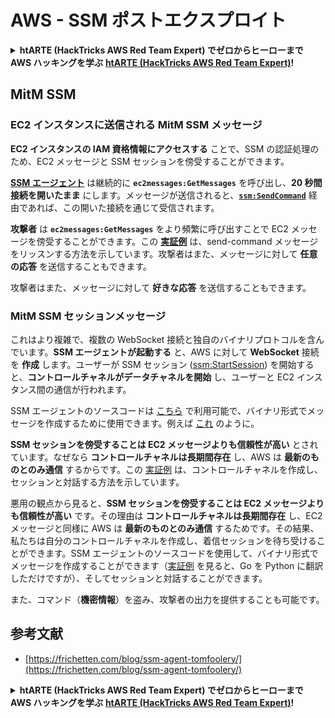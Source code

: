 # AWS - SSM ポストエクスプロイト

<details>

<summary><strong>htARTE (HackTricks AWS Red Team Expert) でゼロからヒーローまで AWS ハッキングを学ぶ</strong> <a href="https://training.hacktricks.xyz/courses/arte"><strong>htARTE (HackTricks AWS Red Team Expert)</strong></a><strong>!</strong></summary>

HackTricks をサポートする他の方法:

* **HackTricks にあなたの会社を広告したい**、または **HackTricks を PDF でダウンロードしたい** 場合は、[**サブスクリプションプラン**](https://github.com/sponsors/carlospolop)をチェックしてください！
* [**公式 PEASS & HackTricks グッズ**](https://peass.creator-spring.com) を入手する
* [**The PEASS Family**](https://opensea.io/collection/the-peass-family) を発見する、私たちの独占的な [**NFTs**](https://opensea.io/collection/the-peass-family) のコレクション
* 💬 [**Discord グループ**](https://discord.gg/hRep4RUj7f) または [**telegram グループ**](https://t.me/peass) に **参加する** か、**Twitter** 🐦 [**@carlospolopm**](https://twitter.com/carlospolopm) を **フォローする**。
* **HackTricks** と [**HackTricks Cloud**](https://github.com/carlospolop/hacktricks-cloud) の github リポジトリに PR を提出して、あなたのハッキングのコツを共有する。

</details>

## MitM SSM

### EC2 インスタンスに送信される MitM SSM メッセージ <a href="#intercept-ec2-messages" id="intercept-ec2-messages"></a>

**EC2 インスタンスの IAM 資格情報にアクセスする** ことで、SSM の認証処理のため、EC2 メッセージと SSM セッションを傍受することができます。

[**SSM エージェント**](https://github.com/aws/amazon-ssm-agent) は継続的に **`ec2messages:GetMessages`** を呼び出し、**20 秒間** **接続を開いたまま** にします。メッセージが送信されると、[**`ssm:SendCommand`**](https://docs.aws.amazon.com/cli/latest/reference/ssm/send-command.html) 経由であれば、この開いた接続を通じて受信されます。

**攻撃者** は **`ec2messages:GetMessages`** をより頻繁に呼び出すことで EC2 メッセージを傍受することができます。この [**実証例**](https://github.com/Frichetten/ssm-agent-research/tree/main/ssm-document-interception) は、send-command メッセージをリッスンする方法を示しています。攻撃者はまた、メッセージに対して **任意の応答** を送信することもできます。

攻撃者はまた、メッセージに対して **好きな応答** を送信することもできます。

### MitM SSM セッションメッセージ

これはより複雑で、複数の WebSocket 接続と独自のバイナリプロトコルを含んでいます。**SSM エージェントが起動する** と、AWS に対して **WebSocket** 接続を **作成** します。ユーザーが SSM セッション ([ssm:StartSession](https://docs.aws.amazon.com/cli/latest/reference/ssm/start-session.html)) を開始すると、**コントロールチャネルがデータチャネルを開始** し、ユーザーと EC2 インスタンス間の通信が行われます。

SSM エージェントのソースコードは [こちら](https://github.com/aws/amazon-ssm-agent) で利用可能で、バイナリ形式でメッセージを作成するために使用できます。例えば [これ](https://github.com/aws/amazon-ssm-agent/blob/21c85d674bbb44dd13cd8738d1b9d86658a6b18e/agent/session/contracts/agentmessage.go#L73) のように。

**SSM セッションを傍受することは EC2 メッセージよりも信頼性が高い** とされています。なぜなら **コントロールチャネルは長期間存在** し、AWS は **最新のものとのみ通信** するからです。この [実証例](https://github.com/Frichetten/ssm-agent-research/tree/main/ssm-session-interception) は、コントロールチャネルを作成し、セッションと対話する方法を示しています。

悪用の観点から見ると、**SSM セッションを傍受することは EC2 メッセージよりも信頼性が高い** です。その理由は **コントロールチャネルは長期間存在** し、EC2 メッセージと同様に AWS は **最新のものとのみ通信** するためです。その結果、私たちは自分のコントロールチャネルを作成し、着信セッションを待ち受けることができます。SSM エージェントのソースコードを使用して、バイナリ形式でメッセージを作成することができます（[実証例](https://github.com/Frichetten/ssm-agent-research/tree/main/ssm-session-interception) を見ると、Go を Python に翻訳しただけですが）、そしてセッションと対話することができます。

また、コマンド（**機密情報**）を盗み、攻撃者の出力を提供することも可能です。

## 参考文献

* [https://frichetten.com/blog/ssm-agent-tomfoolery/](https://frichetten.com/blog/ssm-agent-tomfoolery/)

<details>

<summary><strong>htARTE (HackTricks AWS Red Team Expert) でゼロからヒーローまで AWS ハッキングを学ぶ</strong> <a href="https://training.hacktricks.xyz/courses/arte"><strong>htARTE (HackTricks AWS Red Team Expert)</strong></a><strong>!</strong></summary>

HackTricks をサポートする他の方法:

* **HackTricks にあなたの会社を広告したい**、または **HackTricks を PDF でダウンロードしたい** 場合は、[**サブスクリプションプラン**](https://github.com/sponsors/carlospolop)をチェックしてください！
* [**公式 PEASS & HackTricks グッズ**](https://peass.creator-spring.com) を入手する
* [**The PEASS Family**](https://opensea.io/collection/the-peass-family) を発見する、私たちの独占的な [**NFTs**](https://opensea.io/collection/the-peass-family) のコレクション
* 💬 [**Discord グループ**](https://discord.gg/hRep4RUj7f) または [**telegram グループ**](https://t.me/peass) に **参加する** か、**Twitter** 🐦 [**@carlospolopm**](https://twitter.com/carlospolopm) を **フォローする**。
* **HackTricks** と [**HackTricks Cloud**](https://github.com/carlospolop/hacktricks-cloud) の github リポジトリに PR を提出して、あなたのハッキングのコツを共有する。

</details>

